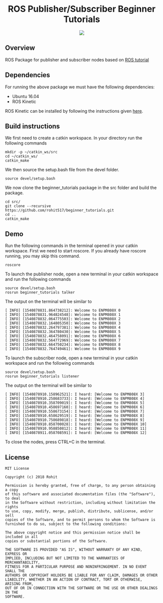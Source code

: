 <h1 align="center"> ROS Publisher/Subscriber Beginner Tutorials </h1>
<p align="center">
<a href='https://github.com/rohit517/beginner_tutorials/blob/master/LICENSE'><img src='https://img.shields.io/badge/license-MIT-blue.svg'/></a>
</p>

## Overview

ROS Package for publisher and subscriber nodes based on [ROS tutorial](http://wiki.ros.org/ROS/Tutorials/WritingPublisherSubscriber%28c%2B%2B%29) 

## Dependencies
For running the above package we must have the following dependencies:

- Ubuntu 16.04
- ROS Kinetic

ROS Kinetic can be installed by following the instructions given [here](http://wiki.ros.org/kinetic/Installation). 

## Build instructions

We first need to create a catkin workspace. In your directory run the following commands
```
mkdir -p ~/catkin_ws/src
cd ~/catkin_ws/
catkin_make
```
We then source the setup.bash file from the devel folder.
```
source devel/setup.bash
```
We now clone the beginner_tutorials package in the src folder and build the package.
```
cd src/
git clone --recursive https://github.com/rohit517/beginner_tutorials.git
cd ..
catkin_make
```

## Demo

Run the following commands in the terminal opened in your catkin workspace. First we need to start roscore. If you already have
roscore running, you may skip this command.
```
roscore
```

To launch the publisher node, open a new terminal in your catkin workspace and run the following commands
```
source devel/setup.bash
rosrun beginner_tutorials talker
```

The output on the terminal will be similar to 
```
[ INFO] [1540878831.864738212]: Welcome to ENPM808X 0
[ INFO] [1540878831.964824548]: Welcome to ENPM808X 1
[ INFO] [1540878832.064775503]: Welcome to ENPM808X 2
[ INFO] [1540878832.164805350]: Welcome to ENPM808X 3
[ INFO] [1540878832.264797381]: Welcome to ENPM808X 4
[ INFO] [1540878832.364780430]: Welcome to ENPM808X 5
[ INFO] [1540878832.464758091]: Welcome to ENPM808X 6
[ INFO] [1540878832.564772969]: Welcome to ENPM808X 7
[ INFO] [1540878832.664750234]: Welcome to ENPM808X 8
[ INFO] [1540878832.764749461]: Welcome to ENPM808X 9
```

To launch the subscriber node, open a new terminal in your catkin workspace and run the following commands
```
source devel/setup.bash
rosrun beginner_tutorials listener
```

The output on the terminal will be similar to 
```
[ INFO] [1540878910.158962521]: I heard: [Welcome to ENPM808X 3]
[ INFO] [1540878910.258683733]: I heard: [Welcome to ENPM808X 4]
[ INFO] [1540878910.358709019]: I heard: [Welcome to ENPM808X 5]
[ INFO] [1540878910.458697160]: I heard: [Welcome to ENPM808X 6]
[ INFO] [1540878910.558673154]: I heard: [Welcome to ENPM808X 7]
[ INFO] [1540878910.658629519]: I heard: [Welcome to ENPM808X 8]
[ INFO] [1540878910.758689818]: I heard: [Welcome to ENPM808X 9]
[ INFO] [1540878910.858700028]: I heard: [Welcome to ENPM808X 10]
[ INFO] [1540878910.958850812]: I heard: [Welcome to ENPM808X 11]
[ INFO] [1540878911.058708591]: I heard: [Welcome to ENPM808X 12]
```

To close the nodes, press CTRL+C in the terminal.


## License
```
MIT License

Copyright (c) 2018 Rohit

Permission is hereby granted, free of charge, to any person obtaining a copy
of this software and associated documentation files (the "Software"), to deal
in the Software without restriction, including without limitation the rights
to use, copy, modify, merge, publish, distribute, sublicense, and/or sell
copies of the Software, and to permit persons to whom the Software is
furnished to do so, subject to the following conditions:

The above copyright notice and this permission notice shall be included in all
copies or substantial portions of the Software.

THE SOFTWARE IS PROVIDED "AS IS", WITHOUT WARRANTY OF ANY KIND, EXPRESS OR
IMPLIED, INCLUDING BUT NOT LIMITED TO THE WARRANTIES OF MERCHANTABILITY,
FITNESS FOR A PARTICULAR PURPOSE AND NONINFRINGEMENT. IN NO EVENT SHALL THE
AUTHORS OR COPYRIGHT HOLDERS BE LIABLE FOR ANY CLAIM, DAMAGES OR OTHER
LIABILITY, WHETHER IN AN ACTION OF CONTRACT, TORT OR OTHERWISE, ARISING FROM,
OUT OF OR IN CONNECTION WITH THE SOFTWARE OR THE USE OR OTHER DEALINGS IN THE
SOFTWARE.
```
